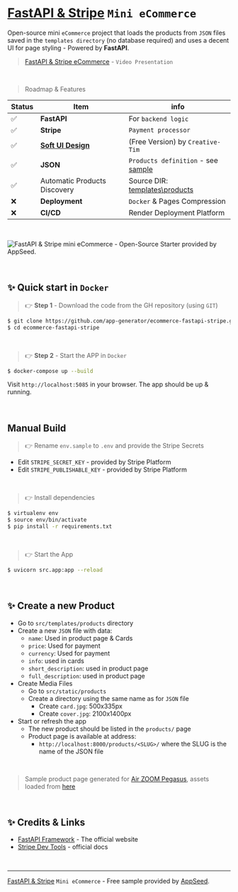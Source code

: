 # [FastAPI & Stripe](https://github.com/app-generator/ecommerce-fastapi-stripe) `Mini eCommerce`

Open-source mini `eCommerce` project that loads the products from `JSON` files saved in the `templates directory` (no database required) and uses a decent UI for page styling - Powered by **FastAPI**.
<br />

> [FastAPI & Stripe eCommerce](https://youtu.be/5kCE41duksk) - `Video Presentation`

<br />

> Roadmap & Features 

| Status | Item | info | 
| --- | --- | --- |
| ✅ | **FastAPI** | For `backend logic` |
| ✅ | **Stripe** | `Payment processor` |
| ✅ | **[Soft UI Design](https://www.creative-tim.com/product/soft-ui-design-system?AFFILIATE=128200)** | (Free Version) by `Creative-Tim` |
| ✅ | **JSON** | `Products definition` - see [sample](./src/templates/products/air-zoom-pegasus.json) |
| ✅ | Automatic Products Discovery | Source DIR: [templates\products](./src/templates/products) |
| ❌ | **Deployment** | `Docker` & Pages Compression |
| ❌ | **CI/CD** | Render Deployment Platform |

<br />

![FastAPI & Stripe mini eCommerce - Open-Source Starter provided by AppSeed.](https://user-images.githubusercontent.com/51070104/197350325-609fe951-fe54-4276-9380-9d403460a8d0.png)

<br />

## ✨ Quick start in `Docker`

> 👉 **Step 1** - Download the code from the GH repository (using `GIT`) 

```bash
$ git clone https://github.com/app-generator/ecommerce-fastapi-stripe.git
$ cd ecommerce-fastapi-stripe
```

<br />

> 👉 **Step 2** - Start the APP in `Docker`

```bash
$ docker-compose up --build 
```

Visit `http://localhost:5085` in your browser. The app should be up & running.

<br /> 

## Manual Build

> 👉 Rename `env.sample` to `.env` and provide the Stripe Secrets

- Edit `STRIPE_SECRET_KEY` - provided by Stripe Platform
- Edit `STRIPE_PUBLISHABLE_KEY` - provided by Stripe Platform

<br />

> 👉 Install dependencies

```bash
$ virtualenv env
$ source env/bin/activate
$ pip install -r requirements.txt
```

<br />

> 👉 Start the App

```bash
$ uvicorn src.app:app --reload
```

<br />

## ✨ Create a new Product

- Go to `src/templates/products` directory
- Create a new `JSON` file with data:
  - `name`: Used in product page & Cards
  - `price`: Used for payment
  - `currency`: Used for payment
  - `info`: used in cards 
  - `short_description`: used in product page
  - `full_description`: used in product page
- Create Media Files
  - Go to `src/static/products` 
  - Create a directory using the same name as for `JSON` file
    - Create `card.jpg`: 500x335px
    - Create `cover.jpg`: 2100x1400px
- Start or refresh the app
  - The new product should be listed in the `products/` page
  - Product page is available at address:
    - `http://localhost:8000/products/<SLUG>/` where the SLUG is the name of the JSON file 
  
<br />

> Sample product page generated for [Air ZOOM Pegasus](./src/templates/products/air-zoom-pegasus.json), assets loaded from [here](./src/static/products/air-zoom-pegasus)

<br />

## ✨ Credits & Links

- [FastAPI Framework](https://fastapi.tiangolo.com/) - The official website
- [Stripe Dev Tools](https://stripe.com/docs/development) - official docs

<br />

---
[FastAPI & Stripe](https://github.com/app-generator/ecommerce-fastapi-stripe) `Mini eCommerce` - Free sample provided by [AppSeed](https://appseed.us).
